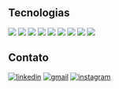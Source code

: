 ## Tecnologias
[![](https://img.shields.io/badge/HTML5-E34F26?style=for-the-badge&logo=html5&logoColor=white)]()
[![](https://img.shields.io/badge/CSS3-1572B6?style=for-the-badge&logo=css3&logoColor=white)]()
[![](https://img.shields.io/badge/TypeScript-007ACC?style=for-the-badge&logo=typescript&logoColor=white)]()
[![](https://img.shields.io/badge/Node.js-43853D?style=for-the-badge&logo=node.js&logoColor=white)]()
[![](https://img.shields.io/badge/Express.js-404D59?style=for-the-badge)]()
[![](https://img.shields.io/badge/Jest-323330?style=for-the-badge&logo=Jest&logoColor=white)]()
[![](https://img.shields.io/badge/Cypress-69D3A7?style=for-the-badge&logo=cypress&logoColor=white)]()
[![](https://img.shields.io/badge/React-20232A?style=for-the-badge&logo=react&logoColor=61DAFB)]()
[![](https://img.shields.io/badge/Rails-%23CC0000.svg?style=for-the-badge&logo=ruby-on-rails&logoColor=white)]()

## Contato
[![linkedin](https://img.shields.io/badge/LinkedIn-0077B5?style=for-the-badge&logo=linkedin&logoColor=white)](https://www.linkedin.com/in/samueldbferreira/)
[![gmail](https://img.shields.io/badge/Gmail-D14836?style=for-the-badge&logo=gmail&logoColor=white)](mailto:samuel.assuncao@usp.br)
[![instagram](https://img.shields.io/badge/Instagram-E4405F?style=for-the-badge&logo=instagram&logoColor=white)](https://www.instagram.com/samueldbferreira)

